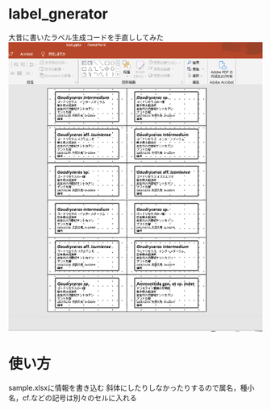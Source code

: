 # label_gnerator

大昔に書いたラベル生成コードを手直ししてみた
![fig](https://github.com/ammokun/label_generator/blob/master/figure1.png)

# 使い方
sample.xlsxに情報を書き込む
斜体にしたりしなかったりするので属名，種小名，cf.などの記号は別々のセルに入れる
